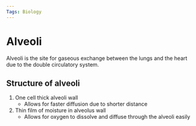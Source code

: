 ```yaml
---
Tags: Biology
---
```

# Alveoli
Alveoli is the site for gaseous exchange between the lungs and the heart due to the double circulatory system.

## Structure of alveoli
1. One cell thick alveoli wall
	- Allows for faster diffusion due to shorter distance
2. Thin film of moisture in alveolus wall
	- Allows for oxygen to dissolve and diffuse through the alveoli easily
